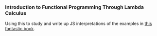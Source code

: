 ### Introduction to Functional Programming Through Lambda Calculus

Using this to study and write up JS interpretations of the examples in [this fantastic book](https://www.amazon.com/gp/product/0486478831).

